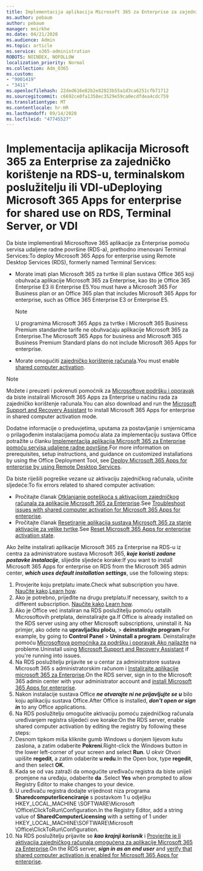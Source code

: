 ```yaml
---
title: Implementacija aplikacija Microsoft 365 za Enterprise za zajedničko korištenje na RDS-u, terminalskom poslužitelju ili VDI-u
ms.author: pebaum
author: pebaum
manager: mnirkhe
ms.date: 04/21/2020
ms.audience: Admin
ms.topic: article
ms.service: o365-administration
ROBOTS: NOINDEX, NOFOLLOW
localization_priority: Normal
ms.collection: Adm_O365
ms.custom:
- "9001419"
- "3411"
ms.openlocfilehash: 22ded616e82b2e82023b55a1d3ca6251cfb71712
ms.sourcegitcommit: c6692ce0fa1358ec3529e59ca0ecdfdea4cdc759
ms.translationtype: MT
ms.contentlocale: hr-HR
ms.lasthandoff: 09/14/2020
ms.locfileid: "47745527"
---
```

# <a name="deploying-microsoft-365-apps-for-enterprise-for-shared-use-on-rds-terminal-server-or-vdi"></a><span data-ttu-id="2a1d6-102">Implementacija aplikacija Microsoft 365 za Enterprise za zajedničko korištenje na RDS-u, terminalskom poslužitelju ili VDI-u</span><span class="sxs-lookup"><span data-stu-id="2a1d6-102">Deploying Microsoft 365 Apps for enterprise for shared use on RDS, Terminal Server, or VDI</span></span>

<span data-ttu-id="2a1d6-103">Da biste implementirali Microsoftove 365 aplikacije za Enterprise pomoću servisa udaljene radne površine (RDS-a), prethodno imenovani Terminal Services:</span><span class="sxs-lookup"><span data-stu-id="2a1d6-103">To deploy Microsoft 365 Apps for enterprise using Remote Desktop Services (RDS), formerly named Terminal Services:</span></span>
- <span data-ttu-id="2a1d6-104">Morate imati plan Microsoft 365 za tvrtke ili plan sustava Office 365 koji obuhvaća aplikacije Microsoft 365 za Enterprise, kao što je Office 365 Enterprise E3 ili Enterprise E5.</span><span class="sxs-lookup"><span data-stu-id="2a1d6-104">You must have a Microsoft 365 For Business plan or an Office 365 plan that includes Microsoft 365 Apps for enterprise, such as Office 365 Enterprise E3 or Enterprise E5.</span></span>
   > [!NOTE] 
   > <span data-ttu-id="2a1d6-105">U programima Microsoft 365 Apps za tvrtke i Microsoft 365 Business Premium standardne tarife ne obuhvaćaju aplikacije Microsoft 365 za Enterprise.</span><span class="sxs-lookup"><span data-stu-id="2a1d6-105">The Microsoft 365 Apps for business and Microsoft 365 Business Premium Standard plans do not include Microsoft 365 Apps for enterprise.</span></span>
- <span data-ttu-id="2a1d6-106">Morate omogućiti [zajedničko korištenje računala](https://docs.microsoft.com/DeployOffice/overview-shared-computer-activation).</span><span class="sxs-lookup"><span data-stu-id="2a1d6-106">You must enable [shared computer activation](https://docs.microsoft.com/DeployOffice/overview-shared-computer-activation).</span></span>

> [!NOTE]
> <span data-ttu-id="2a1d6-107">Možete i preuzeti i pokrenuti pomoćnik za [Microsoftove podršku i oporavak](https://aka.ms/SaRA_OfficeSCA_M365Portal) da biste instalirali Microsoft 365 Apps za Enterprise u načinu rada za zajedničko korištenje računala.</span><span class="sxs-lookup"><span data-stu-id="2a1d6-107">You can also download and run the [Microsoft Support and Recovery Assistant](https://aka.ms/SaRA_OfficeSCA_M365Portal) to install Microsoft 365 Apps for enterprise in shared computer activation mode.</span></span>

<span data-ttu-id="2a1d6-108">Dodatne informacije o preduvjetima, uputama za postavljanje i smjernicama o prilagođenim instalacijama pomoću alata za implementaciju sustava Office potražite u članku [Implementacija aplikacija Microsoft 365 za Enterprise pomoću servisa udaljene radne površine](https://docs.microsoft.com/DeployOffice/deploy-microsoft-365-apps-remote-desktop-services).</span><span class="sxs-lookup"><span data-stu-id="2a1d6-108">For more information on prerequisites, setup instructions, and guidance on customized installations by using the Office Deployment Tool, see [Deploy Microsoft 365 Apps for enterprise by using Remote Desktop Services](https://docs.microsoft.com/DeployOffice/deploy-microsoft-365-apps-remote-desktop-services).</span></span>

<span data-ttu-id="2a1d6-109">Da biste riješili pogreške vezane uz aktivaciju zajedničkog računala, učinite sljedeće:</span><span class="sxs-lookup"><span data-stu-id="2a1d6-109">To fix errors related to shared computer activation:</span></span>
- <span data-ttu-id="2a1d6-110">Pročitajte članak [Otklanjanje poteškoća s aktivacijom zajedničkog računala za aplikacije Microsoft 365 za Enterprise](https://docs.microsoft.com/DeployOffice/troubleshoot-shared-computer-activation).</span><span class="sxs-lookup"><span data-stu-id="2a1d6-110">See [Troubleshoot issues with shared computer activation for Microsoft 365 Apps for enterprise](https://docs.microsoft.com/DeployOffice/troubleshoot-shared-computer-activation).</span></span>
- <span data-ttu-id="2a1d6-111">Pročitajte članak [Resetiranje aplikacija sustava Microsoft 365 za stanje aktivacije za velike tvrtke](https://go.microsoft.com/fwlink/?linkid=2109218).</span><span class="sxs-lookup"><span data-stu-id="2a1d6-111">See [Reset Microsoft 365 Apps for enterprise activation state](https://go.microsoft.com/fwlink/?linkid=2109218).</span></span>

<span data-ttu-id="2a1d6-112">Ako želite instalirati aplikacije Microsoft 365 za Enterprise na RDS-u iz centra za administratore sustava Microsoft 365, ***koje koristi zadane postavke instalacije***, slijedite sljedeće korake:</span><span class="sxs-lookup"><span data-stu-id="2a1d6-112">If you want to install Microsoft 365 Apps for enterprise on RDS from the Microsoft 365 admin center, ***which uses default installation settings***, use the following steps:</span></span>

1.    <span data-ttu-id="2a1d6-113">Provjerite koju pretplatu imate.</span><span class="sxs-lookup"><span data-stu-id="2a1d6-113">Check what subscription you have.</span></span> <span data-ttu-id="2a1d6-114">[Naučite kako](https://docs.microsoft.com/microsoft-365/admin/admin-overview/what-subscription-do-i-have).</span><span class="sxs-lookup"><span data-stu-id="2a1d6-114">[Learn how](https://docs.microsoft.com/microsoft-365/admin/admin-overview/what-subscription-do-i-have).</span></span>
2.    <span data-ttu-id="2a1d6-115">Ako je potrebno, prijeđite na drugu pretplatu.</span><span class="sxs-lookup"><span data-stu-id="2a1d6-115">If necessary, switch to a different subscription.</span></span> <span data-ttu-id="2a1d6-116">[Naučite kako](https://docs.microsoft.com/microsoft-365/commerce/subscriptions/switch-to-a-different-plan).</span><span class="sxs-lookup"><span data-stu-id="2a1d6-116">[Learn how](https://docs.microsoft.com/microsoft-365/commerce/subscriptions/switch-to-a-different-plan).</span></span>
3.    <span data-ttu-id="2a1d6-117">Ako je Office već instaliran na RDS poslužitelju pomoću ostalih Microsoftovih pretplata, deinstalirajte ga.</span><span class="sxs-lookup"><span data-stu-id="2a1d6-117">If Office is already installed on the RDS server using any other Microsoft subscriptions, uninstall it.</span></span> <span data-ttu-id="2a1d6-118">Na primjer, ako odete na **upravljačku ploču**,  >  **deinstalirajte program**.</span><span class="sxs-lookup"><span data-stu-id="2a1d6-118">For example, by going to **Control Panel** > **Uninstall a program**.</span></span> <span data-ttu-id="2a1d6-119">Deinstalirajte pomoću [Microsoftova pomoćnika za podršku i oporavak Ako nailazite](https://aka.ms/SARA-OfficeUninstall-Alchemy) na probleme.</span><span class="sxs-lookup"><span data-stu-id="2a1d6-119">Uninstall using [Microsoft Support and Recovery Assistant](https://aka.ms/SARA-OfficeUninstall-Alchemy) if you're running into issues.</span></span>
4.    <span data-ttu-id="2a1d6-120">Na RDS poslužitelju prijavite se u centar za administratore sustava Microsoft 365 s administratorskim računom i [Instalirajte aplikacije microsoft 365 za Enterprise](https://portal.office.com/OLS/MySoftware.aspx).</span><span class="sxs-lookup"><span data-stu-id="2a1d6-120">On the RDS server, sign in to the Microsoft 365 admin center with your administrator account and [install Microsoft 365 Apps for enterprise](https://portal.office.com/OLS/MySoftware.aspx).</span></span>
5.    <span data-ttu-id="2a1d6-121">Nakon instalacije sustava Office ***ne otvarajte ni ne prijavljujte se u*** bilo koju aplikaciju sustava Office.</span><span class="sxs-lookup"><span data-stu-id="2a1d6-121">After Office is installed, ***don't open or sign in*** to any Office applications.</span></span>
6.    <span data-ttu-id="2a1d6-122">Na RDS poslužitelju omogućite aktivaciju pomoću zajedničkog računala uređivanjem registra slijedeći ove korake:</span><span class="sxs-lookup"><span data-stu-id="2a1d6-122">On the RDS server, enable shared computer activation by editing the registry by following these steps:</span></span>
   1. <span data-ttu-id="2a1d6-123">Desnom tipkom miša kliknite gumb Windows u donjem lijevom kutu zaslona, a zatim odaberite **Pokreni**.</span><span class="sxs-lookup"><span data-stu-id="2a1d6-123">Right-click the Windows button in the lower left-corner of your screen and select **Run**.</span></span> <span data-ttu-id="2a1d6-124">U okvir Otvori upišite **regedit**, a zatim odaberite **u redu**.</span><span class="sxs-lookup"><span data-stu-id="2a1d6-124">In the Open box, type **regedit**, and then select **OK**.</span></span>
   2. <span data-ttu-id="2a1d6-125">Kada se od vas zatraži da omogućite uređivaču registra da biste unijeli promjene na uređaju, odaberite **da** .</span><span class="sxs-lookup"><span data-stu-id="2a1d6-125">Select **Yes** when prompted to allow Registry Editor to make changes to your device.</span></span>
   3. <span data-ttu-id="2a1d6-126">U uređivaču registra dodajte vrijednost niza programa **Sharedcomputerlicenciranje** s postavkom 1 u odjeljku HKEY_LOCAL_MACHINE \SOFTWARE\Microsoft \Office\ClickToRun\Configuration.</span><span class="sxs-lookup"><span data-stu-id="2a1d6-126">In the Registry Editor, add a string value of **SharedComputerLicensing** with a setting of 1 under HKEY_LOCAL_MACHINE\SOFTWARE\Microsoft \Office\ClickToRun\Configuration.</span></span>
   4. <span data-ttu-id="2a1d6-127">Na RDS poslužitelju prijavite se ***kao krajnji korisnik*** i [Provjerite je li aktivacija zajedničkog računala omogućena za aplikacije Microsoft 365 za Enterprise](https://docs.microsoft.com/DeployOffice/troubleshoot-shared-computer-activation#verify-that-activation-for-microsoft-365-apps-succeeded).</span><span class="sxs-lookup"><span data-stu-id="2a1d6-127">On the RDS server, ***sign in as an end user*** and [verify that shared computer activation is enabled for Microsoft 365 Apps for enterprise](https://docs.microsoft.com/DeployOffice/troubleshoot-shared-computer-activation#verify-that-activation-for-microsoft-365-apps-succeeded).</span></span>

